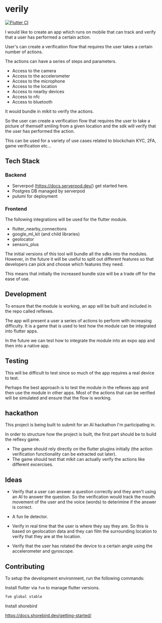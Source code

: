 # verily

[![Flutter CI](https://github.com/ifiokjr/verily/actions/workflows/ci.yaml/badge.svg)](https://github.com/ifiokjr/verily/actions/workflows/ci.yaml)

I would like to create an app which runs on mobile that can track and verify that a user has performed a certain action.

User's can create a verification flow that requires the user takes a certain number of actions.

The actions can have a series of steps and parameters.

- Access to the camera
- Access to the accelerometer
- Access to the microphone
- Access to the location
- Access to nearby devices
- Access to nfc
- Access to bluetooth

It would bundle in mlkit to verify the actions.

So the user can create a verification flow that requires the user to take a picture of themself smiling from a given location and the sdk will verify that the user has performed the action.

This can be used for a variety of use cases related to blockchain KYC, 2FA, game verification etc...

## Tech Stack

### Backend

- Serverpod (https://docs.serverpod.dev/) get started here.
- Postgres DB managed by serverpod
- pulumi for deployment

### Frontend

The following integrations will be used for the flutter module.

- flutter_nearby_connections
- google_ml_kit (and child libraries)
- geolocator
- sensors_plus

The initial versions of this tool will bundle all the sdks into the modules. However, in the future it will be useful to split out different features so that developers can pick and choose which features they need.

This means that initially the increased bundle size will be a trade off for the ease of use.

## Development

To ensure that the module is working, an app will be built and included in the repo called reflexes.

The app will present a user a series of actions to perform with increasing difficulty. It is a game that is used to test how the module can be integrated into flutter apps.

In the future we can test how to integrate the module into an expo app and then into a native app.

## Testing

This will be difficult to test since so much of the app requires a real device to test.

Perhaps the best approach is to test the module in the reflexes app and then use the module in other apps. Most of the actions that can be verified will be simulated and ensure that the flow is working.

## hackathon

This project is being built to submit for an AI hackathon I'm participating in.

In order to structure how the project is built, the first part should be to build the reflexy game.

- The game should rely directly on the flutter plugins initially (the action verification functionality can be extracted out later).
- The game should test that mlkit can actually verify the actions like different excercises.

## Ideas

- Verify that a user can answer a question correctly and they aren't using an AI to answer the question. So the verification would track the mouth movement of the user and the voice (words) to deterimine if the answer is correct.

- A fun lie detector.

- Verify in real time that the user is where they say they are. So this is based on geolocation data and they can film the surrounding location to verify that they are at the location.

- Verify that the user has rotated the device to a certain angle using the accelerometer and gyroscope.

## Contributing

To setup the development environment, run the following commands:

Install flutter via `fvm` to manage flutter versions.

```bash
fvm global stable
```

Install shorebird

https://docs.shorebird.dev/getting-started/
